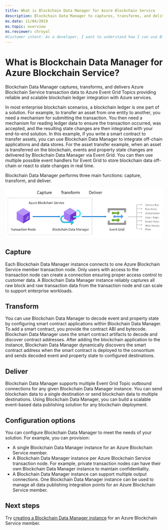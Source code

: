 ```yaml
---
title: What is Blockchain Data Manager for Azure Blockchain Service
description: Blockchain Data Manager to captures, transforms, and delivers blockchain data to Event Grid Topics.
ms.date: 11/04/2019
ms.topic: overview
ms.reviewer: chroyal
#Customer intent: As a developer, I want to understand how I can use Blockchain Data Manager to get data from a blockchain ledger.
---
```

# What is Blockchain Data Manager for Azure Blockchain Service?

Blockchain Data Manager captures, transforms, and delivers Azure Blockchain Service transaction data to Azure Event Grid Topics providing reliable and scalable blockchain ledger integration with Azure services.

In most enterprise blockchain scenarios, a blockchain ledger is one part of a solution. For example, to transfer an asset from one entity to another, you need a mechanism for submitting the transaction. You then need a mechanism for reading ledger data to ensure the transaction occurred, was accepted, and the resulting state changes are then integrated with your end-to-end solution. In this example, if you write a smart contract to transfer assets, you can use Blockchain Data Manager to integrate off-chain applications and data stores. For the asset transfer example, when an asset is transferred on the blockchain, events and property state changes are delivered by Blockchain Data Manager via Event Grid. You can then use multiple possible event handlers for Event Grid to store blockchain data off-chain or react to state changes in real time.

Blockchain Data Manager performs three main functions: capture, transform, and deliver.

![Blockchain Data Manager functions](./media/data-manager/functions.png)

## Capture

Each Blockchain Data Manager instance connects to one Azure Blockchain Service member transaction node. Only users with access to the transaction node can create a connection ensuring proper access control to customer data. A Blockchain Data Manager instance reliably captures all raw block and raw transaction data from the transaction node and can scale to support enterprise workloads.

## Transform

You can use Blockchain Data Manager to decode event and property state by configuring smart contract applications within Blockchain Data Manager. To add a smart contract, you provide the contract ABI and bytecode. Blockchain Data Manager uses the smart contract artifacts to decode and discover contract addresses. After adding the blockchain application to the instance, Blockchain Data Manager dynamically discovers the smart contract address when the smart contract is deployed to the consortium and sends decoded event and property state to configured destinations.

## Deliver

Blockchain Data Manager supports multiple Event Grid Topic outbound connections for any given Blockchain Data Manager instance. You can send blockchain data to a single destination or send blockchain data to multiple destinations. Using Blockchain Data Manager, you can build a scalable event-based data publishing solution for any blockchain deployment.

## Configuration options

You can configure Blockchain Data Manager to meet the needs of your solution. For example, you can provision:

* A single Blockchain Data Manager instance for an Azure Blockchain Service member.
* A Blockchain Data Manager instance per Azure Blockchain Service transaction node. For example, private transaction nodes can have their own Blockchain Data Manager instance to maintain confidentiality.
* A Blockchain Data Manager instance can support multiple output connections. One Blockchain Data Manager instance can be used to manage all data publishing integration points for an Azure Blockchain Service member.

## Next steps

Try [creating a Blockchain Data Manager instance](data-manager-portal.md) for an Azure Blockchain Service member.
